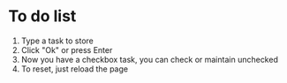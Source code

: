 # To do list

1. Type a task to store
2. Click "Ok" or press Enter
3. Now you have a checkbox task, you can check or maintain unchecked
4. To reset, just reload the page
